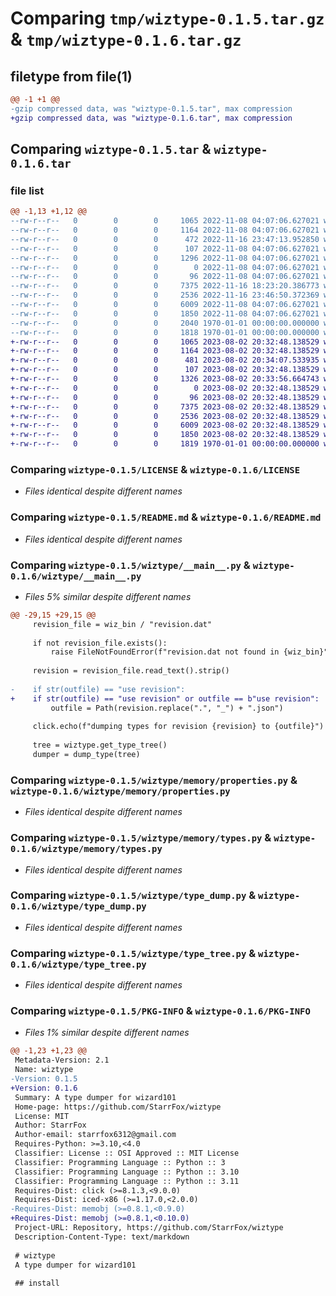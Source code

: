 # Comparing `tmp/wiztype-0.1.5.tar.gz` & `tmp/wiztype-0.1.6.tar.gz`

## filetype from file(1)

```diff
@@ -1 +1 @@
-gzip compressed data, was "wiztype-0.1.5.tar", max compression
+gzip compressed data, was "wiztype-0.1.6.tar", max compression
```

## Comparing `wiztype-0.1.5.tar` & `wiztype-0.1.6.tar`

### file list

```diff
@@ -1,13 +1,12 @@
--rw-r--r--   0        0        0     1065 2022-11-08 04:07:06.627021 wiztype-0.1.5/LICENSE
--rw-r--r--   0        0        0     1164 2022-11-08 04:07:06.627021 wiztype-0.1.5/README.md
--rw-r--r--   0        0        0      472 2022-11-16 23:47:13.952850 wiztype-0.1.5/pyproject.toml
--rw-r--r--   0        0        0      107 2022-11-08 04:07:06.627021 wiztype-0.1.5/wiztype/__init__.py
--rw-r--r--   0        0        0     1296 2022-11-08 04:07:06.627021 wiztype-0.1.5/wiztype/__main__.py
--rw-r--r--   0        0        0        0 2022-11-08 04:07:06.627021 wiztype-0.1.5/wiztype/cli.py
--rw-r--r--   0        0        0       96 2022-11-08 04:07:06.627021 wiztype-0.1.5/wiztype/memory/__init__.py
--rw-r--r--   0        0        0     7375 2022-11-16 18:23:20.386773 wiztype-0.1.5/wiztype/memory/properties.py
--rw-r--r--   0        0        0     2536 2022-11-16 23:46:50.372369 wiztype-0.1.5/wiztype/memory/types.py
--rw-r--r--   0        0        0     6009 2022-11-08 04:07:06.627021 wiztype-0.1.5/wiztype/type_dump.py
--rw-r--r--   0        0        0     1850 2022-11-08 04:07:06.627021 wiztype-0.1.5/wiztype/type_tree.py
--rw-r--r--   0        0        0     2040 1970-01-01 00:00:00.000000 wiztype-0.1.5/setup.py
--rw-r--r--   0        0        0     1818 1970-01-01 00:00:00.000000 wiztype-0.1.5/PKG-INFO
+-rw-r--r--   0        0        0     1065 2023-08-02 20:32:48.138529 wiztype-0.1.6/LICENSE
+-rw-r--r--   0        0        0     1164 2023-08-02 20:32:48.138529 wiztype-0.1.6/README.md
+-rw-r--r--   0        0        0      481 2023-08-02 20:34:07.533935 wiztype-0.1.6/pyproject.toml
+-rw-r--r--   0        0        0      107 2023-08-02 20:32:48.138529 wiztype-0.1.6/wiztype/__init__.py
+-rw-r--r--   0        0        0     1326 2023-08-02 20:33:56.664743 wiztype-0.1.6/wiztype/__main__.py
+-rw-r--r--   0        0        0        0 2023-08-02 20:32:48.138529 wiztype-0.1.6/wiztype/cli.py
+-rw-r--r--   0        0        0       96 2023-08-02 20:32:48.138529 wiztype-0.1.6/wiztype/memory/__init__.py
+-rw-r--r--   0        0        0     7375 2023-08-02 20:32:48.138529 wiztype-0.1.6/wiztype/memory/properties.py
+-rw-r--r--   0        0        0     2536 2023-08-02 20:32:48.138529 wiztype-0.1.6/wiztype/memory/types.py
+-rw-r--r--   0        0        0     6009 2023-08-02 20:32:48.138529 wiztype-0.1.6/wiztype/type_dump.py
+-rw-r--r--   0        0        0     1850 2023-08-02 20:32:48.138529 wiztype-0.1.6/wiztype/type_tree.py
+-rw-r--r--   0        0        0     1819 1970-01-01 00:00:00.000000 wiztype-0.1.6/PKG-INFO
```

### Comparing `wiztype-0.1.5/LICENSE` & `wiztype-0.1.6/LICENSE`

 * *Files identical despite different names*

### Comparing `wiztype-0.1.5/README.md` & `wiztype-0.1.6/README.md`

 * *Files identical despite different names*

### Comparing `wiztype-0.1.5/wiztype/__main__.py` & `wiztype-0.1.6/wiztype/__main__.py`

 * *Files 5% similar despite different names*

```diff
@@ -29,15 +29,15 @@
     revision_file = wiz_bin / "revision.dat"
 
     if not revision_file.exists():
         raise FileNotFoundError(f"revision.dat not found in {wiz_bin}")
 
     revision = revision_file.read_text().strip()
 
-    if str(outfile) == "use revision":
+    if str(outfile) == "use revision" or outfile == b"use revision":
         outfile = Path(revision.replace(".", "_") + ".json")
 
     click.echo(f"dumping types for revision {revision} to {outfile}")
 
     tree = wiztype.get_type_tree()
     dumper = dump_type(tree)
```

### Comparing `wiztype-0.1.5/wiztype/memory/properties.py` & `wiztype-0.1.6/wiztype/memory/properties.py`

 * *Files identical despite different names*

### Comparing `wiztype-0.1.5/wiztype/memory/types.py` & `wiztype-0.1.6/wiztype/memory/types.py`

 * *Files identical despite different names*

### Comparing `wiztype-0.1.5/wiztype/type_dump.py` & `wiztype-0.1.6/wiztype/type_dump.py`

 * *Files identical despite different names*

### Comparing `wiztype-0.1.5/wiztype/type_tree.py` & `wiztype-0.1.6/wiztype/type_tree.py`

 * *Files identical despite different names*

### Comparing `wiztype-0.1.5/PKG-INFO` & `wiztype-0.1.6/PKG-INFO`

 * *Files 1% similar despite different names*

```diff
@@ -1,23 +1,23 @@
 Metadata-Version: 2.1
 Name: wiztype
-Version: 0.1.5
+Version: 0.1.6
 Summary: A type dumper for wizard101
 Home-page: https://github.com/StarrFox/wiztype
 License: MIT
 Author: StarrFox
 Author-email: starrfox6312@gmail.com
 Requires-Python: >=3.10,<4.0
 Classifier: License :: OSI Approved :: MIT License
 Classifier: Programming Language :: Python :: 3
 Classifier: Programming Language :: Python :: 3.10
 Classifier: Programming Language :: Python :: 3.11
 Requires-Dist: click (>=8.1.3,<9.0.0)
 Requires-Dist: iced-x86 (>=1.17.0,<2.0.0)
-Requires-Dist: memobj (>=0.8.1,<0.9.0)
+Requires-Dist: memobj (>=0.8.1,<0.10.0)
 Project-URL: Repository, https://github.com/StarrFox/wiztype
 Description-Content-Type: text/markdown
 
 # wiztype
 A type dumper for wizard101
 
 ## install
```

